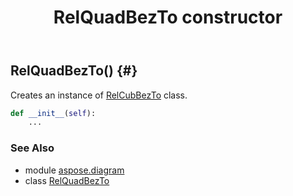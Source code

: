 ﻿---
title: RelQuadBezTo constructor
second_title: Aspose.Diagram for Python via .NET API References
description: 
type: docs
weight: 10
url: /python-net/aspose.diagram/relquadbezto/__init__/
is_root: false
---

## RelQuadBezTo() {#}

Creates an instance of [RelCubBezTo](/diagram/python-net/aspose.diagram/relcubbezto) class.



```python
def __init__(self):
    ...
```





### See Also
* module [aspose.diagram](../../)
* class [RelQuadBezTo](/diagram/python-net/aspose.diagram/relquadbezto)
